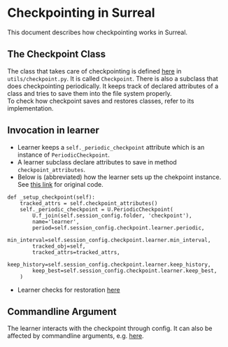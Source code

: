 # Checkpointing in Surreal
This document describes how checkpointing works in Surreal.

## The Checkpoint Class
The class that takes care of checkpointing is defined [here](https://github.com/SurrealAI/Surreal/blob/master/surreal/utils/checkpoint.py) in `utils/checkpoint.py`. It is called `Checkpoint`. There is also a subclass that does checkpointing periodically. It keeps track of declared attributes of a class and tries to save them into the file system properly.   
To check how checkpoint saves and restores classes, refer to its implementation.


## Invocation in learner
* Learner keeps a `self._periodic_checkpoint` attribute which is an instance of `PeriodicCheckpoint`. 
* A learner subclass declare attributes to save in method `checkpoint_attributes`. 
* Below is (abbreviated) how the learner sets up the chekpoint instance. See [this link](https://github.com/SurrealAI/Surreal/blob/424976110571153d549a6807b621edc65cc8e006/surreal/learner/base.py#L258) for original code. 
```
def _setup_checkpoint(self):
    tracked_attrs = self.checkpoint_attributes()
    self._periodic_checkpoint = U.PeriodicCheckpoint(
        U.f_join(self.session_config.folder, 'checkpoint'),
        name='learner',
        period=self.session_config.checkpoint.learner.periodic,
        min_interval=self.session_config.checkpoint.learner.min_interval,
        tracked_obj=self,
        tracked_attrs=tracked_attrs,
        keep_history=self.session_config.checkpoint.learner.keep_history,
        keep_best=self.session_config.checkpoint.learner.keep_best,
    )
```
* Learner checks for restoration [here](https://github.com/SurrealAI/Surreal/blob/424976110571153d549a6807b621edc65cc8e006/surreal/learner/base.py#L293)

## Commandline Argument
The learner interacts with the checkpoint through config. It can also be affected by commandline arguments, e.g. [here](https://github.com/SurrealAI/Surreal/blob/424976110571153d549a6807b621edc65cc8e006/surreal/main_scripts/learner_main.py#L8). 
